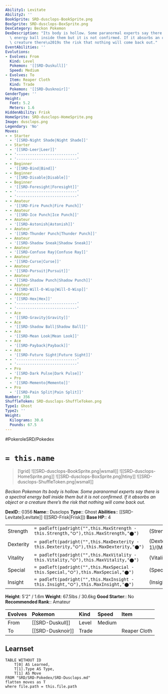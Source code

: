 ```yaml
---
Ability1: Levitate
Ability2: ''
BookSprite: SRD-dusclops-BookSprite.png
BoxSprite: SRD-dusclops-BoxSprite.png
DexCategory: Beckon Pokemon
DexDescription: "Its body is hollow. Some paranormal experts say there is a spectral\
  \ energy ball inside them but it is not confirmed. If it absorbs an object or a\
  \ creature there\u2019s the risk that nothing will come back out."
EventAbilities: ''
Evolutions:
- Evolves: From
  Kind: Level
  Pokemon: '[[SRD-Duskull]]'
  Speed: Medium
- Evolves: To
  Item: Reaper Cloth
  Kind: Trade
  Pokemon: '[[SRD-Dusknoir]]'
GenderType: ''
Height:
  Feet: 5.2
  Meters: 1.6
HiddenAbility: Frisk
HomeSprite: SRD-dusclops-HomeSprite.png
Image: dusclops.png
Legendary: 'No'
Moves:
- - Starter
  - '[[SRD-Night Shade|Night Shade]]'
- - Starter
  - '[[SRD-Leer|Leer]]'
- - '---------------------------'
  - '---------------------------'
- - Beginner
  - '[[SRD-Bind|Bind]]'
- - Beginner
  - '[[SRD-Disable|Disable]]'
- - Beginner
  - '[[SRD-Foresight|Foresight]]'
- - '---------------------------'
  - '---------------------------'
- - Amateur
  - '[[SRD-Fire Punch|Fire Punch]]'
- - Amateur
  - '[[SRD-Ice Punch|Ice Punch]]'
- - Amateur
  - '[[SRD-Astonish|Astonish]]'
- - Amateur
  - '[[SRD-Thunder Punch|Thunder Punch]]'
- - Amateur
  - '[[SRD-Shadow Sneak|Shadow Sneak]]'
- - Amateur
  - '[[SRD-Confuse Ray|Confuse Ray]]'
- - Amateur
  - '[[SRD-Curse|Curse]]'
- - Amateur
  - '[[SRD-Pursuit|Pursuit]]'
- - Amateur
  - '[[SRD-Shadow Punch|Shadow Punch]]'
- - Amateur
  - '[[SRD-Will-O-Wisp|Will-O-Wisp]]'
- - Amateur
  - '[[SRD-Hex|Hex]]'
- - '---------------------------'
  - '---------------------------'
- - Ace
  - '[[SRD-Gravity|Gravity]]'
- - Ace
  - '[[SRD-Shadow Ball|Shadow Ball]]'
- - Ace
  - '[[SRD-Mean Look|Mean Look]]'
- - Ace
  - '[[SRD-Payback|Payback]]'
- - Ace
  - '[[SRD-Future Sight|Future Sight]]'
- - '---------------------------'
  - '---------------------------'
- - Pro
  - '[[SRD-Dark Pulse|Dark Pulse]]'
- - Pro
  - '[[SRD-Memento|Memento]]'
- - Pro
  - '[[SRD-Pain Split|Pain Split]]'
Number: 356
ShuffleToken: SRD-dusclops-ShuffleToken.png
Type1: Ghost
Type2: ''
Weight:
  Kilograms: 30.6
  Pounds: 67.5
---
```


#PokeroleSRD/Pokedex

# `= this.name`

> [!grid]
> ![[SRD-dusclops-BookSprite.png|wsmall]]
> ![[SRD-dusclops-HomeSprite.png]]
> ![[SRD-dusclops-BoxSprite.png|htiny]]
> ![[SRD-dusclops-ShuffleToken.png|wsmall]]


*Beckon Pokemon*
*Its body is hollow. Some paranormal experts say there is a spectral energy ball inside them but it is not confirmed. If it absorbs an object or a creature there’s the risk that nothing will come back out.*

**DexID**:: 0356
**Name**:: Dusclops
**Type**:: Ghost
**Abilities**:: [[SRD-Levitate|Levitate]] ([[SRD-Frisk|Frisk]])
**Base HP**:: 4

|           |                                                                                        |                                          |
| --------- | -------------------------------------------------------------------------------------- | ---------------------------------------- |
| Strength  | `= padleft(padright("",this.MaxStrength - this.Strength,"⭘"),this.MaxStrength,"⬤")`    | (Strength::2)/(MaxStrength::5)   |
| Dexterity | `= padleft(padright("",this.MaxDexterity - this.Dexterity,"⭘"),this.MaxDexterity,"⬤")` | (Dexterity:: 1)/(MaxDexterity::3) |
| Vitality  | `= padleft(padright("",this.MaxVitality - this.Vitality,"⭘"),this.MaxVitality,"⬤")`    | (Vitality::3)/(MaxVitality::7)   |
| Special   | `= padleft(padright("",this.MaxSpecial - this.Special,"⭘"),this.MaxSpecial,"⬤")`       | (Special::2)/(MaxSpecial::4)     |
| Insight   | `= padleft(padright("",this.MaxInsight - this.Insight,"⭘"),this.MaxInsight,"⬤")`       | (Insight::3)/(MaxInsight::7)     |

**Height**: 5'2" / 1.6m
**Weight**: 67.5lbs / 30.6kg
**Good Starter**:: No
**Recommended Rank**:: Amateur

| Evolves   | Pokemon          | Kind   | Speed   | Item         |
|:----------|:-----------------|:-------|:--------|:-------------|
| From      | [[SRD-Duskull]]  | Level  | Medium  |              |
| To        | [[SRD-Dusknoir]] | Trade  |         | Reaper Cloth |

## Learnset

```dataview
TABLE WITHOUT ID
    T[0] AS Learned,
    T[1].Type AS Type,
    T[1] AS Move
FROM "SRD/SRD-Pokedex/SRD-Dusclops.md"
flatten moves as T
where file.path = this.file.path
```
